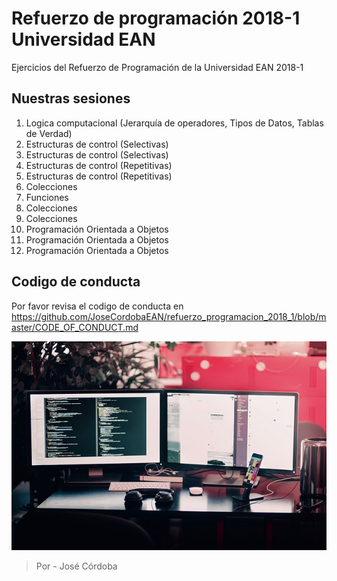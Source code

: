 # Refuerzo de programación 2018-1 Universidad EAN
Ejercicios del Refuerzo de Programación de la Universidad EAN 2018-1

## Nuestras sesiones

1. Logica computacional (Jerarquía de operadores, Tipos de Datos, Tablas de Verdad)
2. Estructuras de control (Selectivas)
3. Estructuras de control (Selectivas)
4. Estructuras de control (Repetitivas)
5. Estructuras de control (Repetitivas)
6. Colecciones
7. Funciones
8. Colecciones
9. Colecciones
10. Programación Orientada a Objetos
11. Programación Orientada a Objetos
12. Programación Orientada a Objetos

## Codigo de conducta
Por favor revisa el codigo de conducta en https://github.com/JoseCordobaEAN/refuerzo_programacion_2018_1/blob/master/CODE_OF_CONDUCT.md

![Programación](computer.jpg)

>Por - José Córdoba



